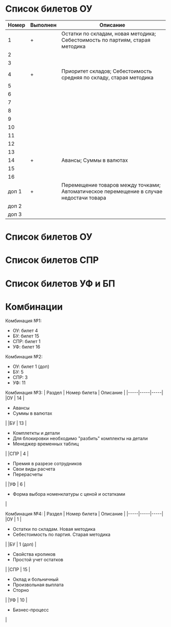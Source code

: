 # Список билетов ОУ

|Номер |Выполнен |Описание | 
|--- |--- |---| 
|1 | + |Остатки по складам, новая методика; Себестоимость по партиям, старая методика| 
|2 | | | 
|3 | | | 
|4 | + |Приоритет складов; Себестоимость средняя по складу, старая методика| 
|5 | | | 
|6 | | | 
|7 | | | 
|8 | | | 
|9 | | | 
|10 | | | 
|11 | | | 
|12 | | | 
|13 | | | 
|14 | + |Авансы; Суммы в валютах| 
|15 | | | 
|16 | | | 
|доп 1 | + |Перемещение товаров между точками; Автоматическое перемещение в случае недостачи товара|
|доп 2 | | |
|доп 3 | | |


# Список билетов ОУ

# Список билетов СПР

# Список билетов УФ и БП

# Комбинации


Комбинация №1:
- ОУ: билет 4
- БУ: билет 15
- СПР: билет 1
- УФ: билет 16

Комбинация №2:
- ОУ: билет 1 (доп)
- БУ: 5
- СПР: 3
- УФ: 11


Комбинация №3:
| Раздел | Номер билета | Описание |
|-----|-----|-----|
|ОУ		| 14	|<ul><li>Авансы</li><li>Суммы в валютах</li></ul>|
|БУ		| 13 	|<ul><li>Комплеткты и детали</li><li>Для блокировки необходимо "разбить" комплекты на детали</li><li>Менеджер временных таблиц</li></ul>|
|СПР	| 4		|<ul><li>Премия в разрезе сотрудников</li><li>Свои виды расчета</li><li>Перерасчеты</li></ul>|
|УФ		| 6	|<ul><li>Форма выбора номенклатуры с ценой и остатками</li></ul> |


Комбинация №4:
| Раздел | Номер билета | Описание |
|-----|-----|-----|
|ОУ		| 1	|<ul><li>Остатки по складам. Новая методика</li><li>Себестоимость по партия. Старая методика</li></ul>|
|БУ		| 1 (доп) 	|<ul><li>Свойства кроликов</li><li>Простой учет остатков</li></ul>|
|СПР	| 15		|<ul><li>Оклад и больничный</li><li>Произвольная выплата</li><li>Сторно</li></ul>|
|УФ		| 10	|<ul><li>Бизнес-процесс</li></ul> |